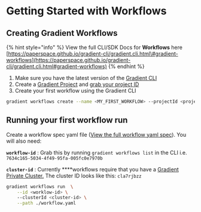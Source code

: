 # Getting Started with Workflows

## Creating Gradient Workflows

{% hint style="info" %}
View the full CLI/SDK Docs for **Workflows** here [https://paperspace.github.io/gradient-cli/gradient.cli.html\#gradient-workflows](https://paperspace.github.io/gradient-cli/gradient.cli.html#gradient-workflows)
{% endhint %}

1. Make sure you have the latest version of the [Gradient CLI](../../get-started/core-concepts/install-the-cli.md)
2. Create a  [Gradient Project](../../projects/managing-projects.md) and [grab your project ID](../../projects/managing-projects.md#get-your-projects-id)
3. Create your first workflow using the Gradient CLI

```bash
gradient workflows create --name <MY_FIRST_WORKFLOW> --projectId <project-id>
```

## Running your first workflow run

Create a workflow spec yaml file \([View the full workflow yaml spec](workflow-spec.md)\). You will also need:

**`workflow-id`** : Grab this by running `gradient workflows list` in the CLI i.e. `7634c165-5034-4f49-95fa-005fc0e7970b`

**`cluster-id`** : Currently ****workflows require that you have a [Gradient Private Cluster.](../../gradient-private-cloud/about/setup/managed-installation.md) The cluster ID looks like this: `cla7rjbzz`

```bash
gradient workflows run  \
    --id <worklow-id> \ 
    --clusterId <cluster-id> \
    --path ./workflow.yaml 
```

## 

